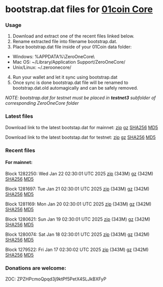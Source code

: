 # bootstrap.dat files for [01coin Core](https://01coin.io)

### Usage

1. Download and extract one of the recent files linked below.
2. Rename extracted file into filename bootstrap.dat.
3. Place bootstrap.dat file inside of your 01Coin data folder:
 - Windows: %APPDATA%\ZeroOneCore\
 - Mac OS: ~/Library/Application Support/ZeroOneCore/
 - Unix/Linux: ~/.zeroonecore/
4. Run your wallet and let it sync using bootstrap.dat
5. Once sync is done bootstrap.dat file will be renamed to bootstrap.dat.old automagically and can be safely removed.

_NOTE: bootstrap.dat for testnet must be placed in **testnet3** subfolder of corresponding ZeroOneCore folder_

### Latest files
Download link to the latest bootstap.dat for mainnet: [zip](https://files.01coin.io/mainnet/bootstrap.dat.zip) [gz](https://files.01coin.io/mainnet/bootstrap.dat.tar.gz) [SHA256](https://files.01coin.io/mainnet/sha256.txt) [MD5](https://files.01coin.io/mainnet/md5.txt)

Download link to the latest bootstap.dat for testnet: [zip](https://files.01coin.io/testnet/bootstrap.dat.zip) [gz](https://files.01coin.io/testnet/bootstrap.dat.tar.gz) [SHA256](https://files.01coin.io/testnet/sha256.txt) [MD5](https://files.01coin.io/testnet/md5.txt)

### Recent files

#### For mainnet:

Block 1282250: Wed Jan 22 02:30:01 UTC 2025 [zip](https://files.01coin.io/mainnet/2025-01-22/bootstrap.dat.zip) (343M) [gz](https://files.01coin.io/mainnet/2025-01-22/bootstrap.dat.tar.gz) (342M) [SHA256](https://files.01coin.io/mainnet/2025-01-22/sha256.txt) [MD5](https://files.01coin.io/mainnet/2025-01-22/md5.txt)

Block 1281697: Tue Jan 21 02:30:01 UTC 2025 [zip](https://files.01coin.io/mainnet/2025-01-21/bootstrap.dat.zip) (343M) [gz](https://files.01coin.io/mainnet/2025-01-21/bootstrap.dat.tar.gz) (342M) [SHA256](https://files.01coin.io/mainnet/2025-01-21/sha256.txt) [MD5](https://files.01coin.io/mainnet/2025-01-21/md5.txt)

Block 1281169: Mon Jan 20 02:30:01 UTC 2025 [zip](https://files.01coin.io/mainnet/2025-01-20/bootstrap.dat.zip) (343M) [gz](https://files.01coin.io/mainnet/2025-01-20/bootstrap.dat.tar.gz) (342M) [SHA256](https://files.01coin.io/mainnet/2025-01-20/sha256.txt) [MD5](https://files.01coin.io/mainnet/2025-01-20/md5.txt)

Block 1280621: Sun Jan 19 02:30:01 UTC 2025 [zip](https://files.01coin.io/mainnet/2025-01-19/bootstrap.dat.zip) (343M) [gz](https://files.01coin.io/mainnet/2025-01-19/bootstrap.dat.tar.gz) (342M) [SHA256](https://files.01coin.io/mainnet/2025-01-19/sha256.txt) [MD5](https://files.01coin.io/mainnet/2025-01-19/md5.txt)

Block 1280074: Sat Jan 18 02:30:01 UTC 2025 [zip](https://files.01coin.io/mainnet/2025-01-18/bootstrap.dat.zip) (343M) [gz](https://files.01coin.io/mainnet/2025-01-18/bootstrap.dat.tar.gz) (342M) [SHA256](https://files.01coin.io/mainnet/2025-01-18/sha256.txt) [MD5](https://files.01coin.io/mainnet/2025-01-18/md5.txt)

Block 1279522: Fri Jan 17 02:30:02 UTC 2025 [zip](https://files.01coin.io/mainnet/2025-01-17/bootstrap.dat.zip) (343M) [gz](https://files.01coin.io/mainnet/2025-01-17/bootstrap.dat.tar.gz) (342M) [SHA256](https://files.01coin.io/mainnet/2025-01-17/sha256.txt) [MD5](https://files.01coin.io/mainnet/2025-01-17/md5.txt)


### Donations are welcome:

ZOC: ZPZHPcmoQpqd3j9ktPf5PetX4SLJkBXFyP
